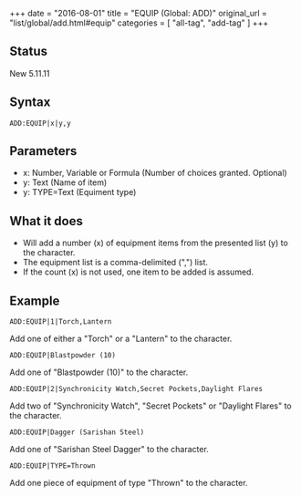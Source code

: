 +++
date = "2016-08-01"
title = "EQUIP (Global: ADD)"
original_url = "list/global/add.html#equip"
categories = [ "all-tag", "add-tag" ]
+++

## Status

New 5.11.11

## Syntax

`ADD:EQUIP|x|y,y`

## Parameters

-   x: Number, Variable or Formula (Number of
    choices granted. Optional)
-   y: Text (Name of item)
-   y: TYPE=Text (Equiment type)



What it does
------------

-   Will add a number (x) of equipment items from the presented list (y)
    to the character.
-   The equipment list is a comma-delimited (",") list.
-   If the count (x) is not used, one item to be added is assumed.

Example
-------

`ADD:EQUIP|1|Torch,Lantern`

Add one of either a "Torch" or a "Lantern" to the character.

`ADD:EQUIP|Blastpowder (10)`

Add one of "Blastpowder (10)" to the character.

`ADD:EQUIP|2|Synchronicity Watch,Secret Pockets,Daylight Flares`

Add two of "Synchronicity Watch", "Secret Pockets" or "Daylight Flares"
to the character.

`ADD:EQUIP|Dagger (Sarishan Steel)`

Add one of "Sarishan Steel Dagger" to the character.

`ADD:EQUIP|TYPE=Thrown`

Add one piece of equipment of type "Thrown" to the character.

